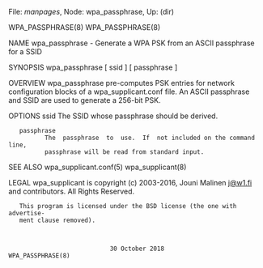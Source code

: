 File: *manpages*,  Node: wpa_passphrase,  Up: (dir)

WPA_PASSPHRASE(8)                                            WPA_PASSPHRASE(8)



NAME
       wpa_passphrase - Generate a WPA PSK from an ASCII passphrase for a SSID

SYNOPSIS
       wpa_passphrase [ ssid ]  [ passphrase ]

OVERVIEW
       wpa_passphrase  pre-computes  PSK  entries  for  network  configuration
       blocks of a wpa_supplicant.conf file. An ASCII passphrase and SSID  are
       used to generate a 256-bit PSK.

OPTIONS
       ssid   The SSID whose passphrase should be derived.

       passphrase
              The  passphrase  to  use.  If  not included on the command line,
              passphrase will be read from standard input.

SEE ALSO
       wpa_supplicant.conf(5) wpa_supplicant(8)

LEGAL
       wpa_supplicant is copyright (c) 2003-2016, Jouni Malinen <j@w1.fi>  and
       contributors.  All Rights Reserved.

       This program is licensed under the BSD license (the one with advertise‐
       ment clause removed).



                                30 October 2018              WPA_PASSPHRASE(8)
